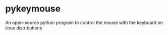 # pykeymouse
An open-source python program to control the mouse with the keyboard on linux distributions
